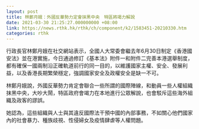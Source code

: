 ```yaml
---
layout: post
title: 林鄭月娥：外國反華勢力定會抹黑中央　特區將竭力解說
date: 2021-03-30 21:25:27.000000000 +08:00
link: https://news.rthk.hk/rthk/ch/component/k2/1583451-20210330.htm
categories: rthk
---
```


行政長官林鄭月娥在社交網站表示，全國人大常委會繼去年6月30日制定《香港國安法》並在港實施，今日通過修訂《基本法》附件一和附件二完善本港選舉制度，都有確保一國兩制沿正確軌道前行的同一目的，以維護國家主權、安全、發展利益，以及香港長期繁榮穩定，強調國家安全及政權安全是缺一不可。

林鄭月娥說，外國反華勢力肯定會聯合一些所謂的國際陣線，和動員一些人權組織抹黑中央，大吵大鬧，特區政府會竭力在本地進行公眾解說，也會駁斥這些海外組織及政客的謬誤。

她認為，這些組織與人士與其違反國際法干預中國的內部事務，不如關心他們國家內的社會暴力、種族歧視、性侵婦女及疫情肆虐等人權問題。
